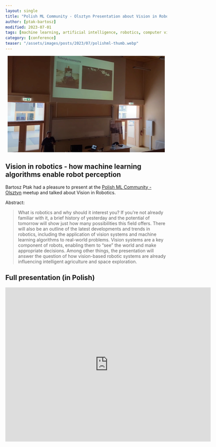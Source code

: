 ```yaml
---
layout: single
title: "Polish ML Community - Olsztyn Presentation about Vision in Robotics"
author: [ptak-bartosz]
modified: 2023-07-01
tags: [machine learning, artificial intelligence, robotics, computer vision]
category: [conference]
teaser: "/assets/images/posts/2023/07/polishml-thumb.webp"
---
```



<p align="center">
    <img src="/assets/images/posts/2023/07/polishml.webp" height="300px" />
</p>

## Vision in robotics - how machine learning algorithms enable robot perception

Bartosz Ptak had a pleasure to present at the [Polish ML Community - Olsztyn](https://polishml.community/cfp-olsztyn-01-07-2023-zbieramy-zgloszenia/) meetup and talked about Vision in Robotics.

Abstract:
> What is robotics and why should it interest you? If you're not already familiar with it, a brief history of yesterday and the potential of tomorrow will show just how many possibilities this field offers. There will also be an outline of the latest developments and trends in robotics, including the application of vision systems and machine learning algorithms to real-world problems. Vision systems are a key component of robots, enabling them to “see” the world and make appropriate decisions. Among other things, the presentation will answer the question of how vision-based robotic systems are already influencing intelligent agriculture and space exploration.

## Full presentation (in Polish)

<iframe width="640" height="480" src="https://www.youtube.com/embed/RILQK4qpgtw" title="YouTube video player" frameborder="0" allow="accelerometer; autoplay; clipboard-write; encrypted-media; gyroscope; picture-in-picture" allowfullscreen></iframe><BR>
